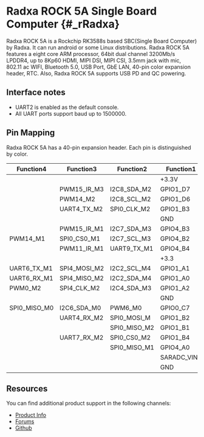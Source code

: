 Radxa ROCK 5A Single Board Computer    {#_rRadxa}
=============================

Radxa ROCK 5A is a Rockchip RK3588s based SBC(Single Board Computer) by Radxa. It can run android or some Linux distributions. Radxa ROCK 5A features a eight core ARM processor, 64bit dual channel 3200Mb/s LPDDR4, up to 8Kp60 HDMI, MIPI DSI, MIPI CSI, 3.5mm jack with mic, 802.11 ac WIFI, Bluetooth 5.0, USB Port, GbE LAN, 40-pin color expansion header, RTC. Also, Radxa ROCK 5A supports USB PD and QC powering.

Interface notes
---------------

- UART2 is enabled as the default console.
- All UART ports support baud up to 1500000.

Pin Mapping
-----------

Radxa ROCK 5A has a 40-pin expansion header. Each pin is distinguished by color.

|Function4   |Function3   |Function2   |Function1  |       |  PIN  |  PIN    |   Function1|  Function2|   Function3|
|------------|------------|------------|-----------|:------|------:|---------|------------|-----------|------------|
|            |            |            |+3.3V      |   1   |   2   |    +5.0V|            |           |            |
|            |PWM15_IR_M3 |I2C8_SDA_M2 |GPIO1_D7   |   3   |   4   |    +5.0V| UART2_TX_M0|I2C1_SCL_M0|            |
|            |PWM14_M2    |I2C8_SCL_M2 |GPIO1_D6   |   5   |   6   |      GND| UART2_RX_M0|I2C1_SDA_M0|            |
|            |UART4_TX_M2 |SPI0_CLK_M2 |GPIO1_B3   |   7   |   8   | GPIO0_B5|SPI0_MOSI_M1|           |            |
|            |            |            |GND        |   9   |   10  | GPIO0_B6|            |           |            |
|            |PWM15_IR_M1 |I2C7_SDA_M3 |GPIO4_B3   |   11  |   12  | GPIO4_A1|            |           |            |
|PWM14_M1    |SPI0_CS0_M1 |I2C7_SCL_M3 |GPIO4_B2   |   13  |   14  |      GND|            |           |            |
|            |PWM11_IR_M1 |UART9_TX_M1 |GPIO4_B4   |   15  |   16  | GPIO1_A5|SPI2_MOSI_M0|           |            |
|            |            |            |+3.3       |   17  |   18  | GPIO1_B0| SPI2_CS1_M0|           |            |
|UART6_TX_M1 |SPI4_MOSI_M2|I2C2_SCL_M4 |GPIO1_A1   |   19  |   20  |      GND|            |           |            |
|UART6_RX_M1 |SPI4_MISO_M2|I2C2_SDA_M4 |GPIO1_A0   |   21  |   22  | GPIO1_B5| SPI0_CS1_M2|UART7_TX_M2|            |
|PWM0_M2     |SPI4_CLK_M2 |I2C4_SDA_M3 |GPIO1_A2   |   23  |   24  | GPIO1_A3| I2C4_SCL_M3|SPI4_CS0_M2|     PWM1_M2|
|            |            |            |     GND   |   25  |   26  | GPIO1_A4|SPI2_MISO_M0|           |            |
|SPI0_MISO_M0|I2C6_SDA_M0 |PWM6_M0     |GPIO0_C7   |   27  |   28  | GPIO0_D0|  PWM7_IR_M0|I2C6_SCL_M0|SPI3_MISO_M2|
|            |UART4_RX_M2 |SPI0_MOSI_M |GPIO1_B2   |   29  |   30  |      GND|            |           |            |
|            |            |SPI0_MISO_M2|GPIO1_B1   |   31  |   32  | GPIO4_B0| I2C6_SDA_M3|SPI2_CS1_M1| UART8_TX_M0| 
|            |UART7_RX_M2 |SPI0_CS0_M2 |GPIO1_B4   |   33  |   34  |      GND|            |           |            |
|            |            |SPI0_MISO_M1|GPIO4_A0   |   35  |   36  | GPIO4_A2| SPI0_CLK_M1|           |            |
|            |            |            |SARADC_VIN2|   37  |   38  | GPIO4_A5| I2C3_SDA_M2|UART3_TX_M2|            |
|            |            |            |GND        |   39  |   40  | GPIO4_B1| I2C6_SCL_M3|SPI0_CS1_M1| UART8_RX_M0|

Resources
---------

You can find additional product support in the following channels:

- [Product Info](https://docs.radxa.com/en/rock5/rock5a)
- [Forums](https://forum.radxa.com/c/rock5)
- [Github](https://github.com/radxa)
